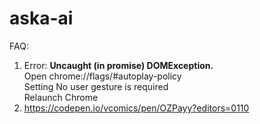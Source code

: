 # aska-ai

FAQ: 
 1) Error: <strong>Uncaught (in promise) DOMException.</strong></br>
    Open chrome://flags/#autoplay-policy </br>
    Setting No user gesture is required </br>
    Relaunch Chrome </br>
 2) https://codepen.io/vcomics/pen/OZPayy?editors=0110

